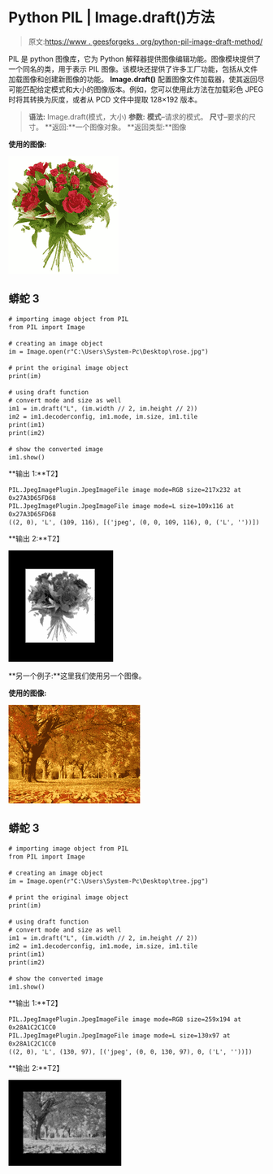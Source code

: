 # Python PIL | Image.draft()方法

> 原文:[https://www . geesforgeks . org/python-pil-image-draft-method/](https://www.geeksforgeeks.org/python-pil-image-draft-method/)

PIL 是 python 图像库，它为 Python 解释器提供图像编辑功能。图像模块提供了一个同名的类，用于表示 PIL 图像。该模块还提供了许多工厂功能，包括从文件加载图像和创建新图像的功能。
**Image.draft()** 配置图像文件加载器，使其返回尽可能匹配给定模式和大小的图像版本。例如，您可以使用此方法在加载彩色 JPEG 时将其转换为灰度，或者从 PCD 文件中提取 128×192 版本。

> **语法:** Image.draft(模式，大小)
> **参数:**
> **模式**–请求的模式。
> **尺寸**–要求的尺寸。
> **返回:**一个图像对象。
> **返回类型:**图像

**使用的图像:**

![](img/830a03c07a38a5d0da94ca5826ef56d7.png)

## 蟒蛇 3

```
# importing image object from PIL
from PIL import Image

# creating an image object
im = Image.open(r"C:\Users\System-Pc\Desktop\rose.jpg")

# print the original image object
print(im)

# using draft function
# convert mode and size as well
im1 = im.draft("L", (im.width // 2, im.height // 2))
im2 = im1.decoderconfig, im1.mode, im.size, im1.tile
print(im1)
print(im2)

# show the converted image
im1.show()
```

**输出 1:**T2】

```
PIL.JpegImagePlugin.JpegImageFile image mode=RGB size=217x232 at 0x27A3D65FD68
PIL.JpegImagePlugin.JpegImageFile image mode=L size=109x116 at 0x27A3D65FD68
((2, 0), 'L', (109, 116), [('jpeg', (0, 0, 109, 116), 0, ('L', ''))])
```

**输出 2:**T2】

![](img/f343a3b3aba3615389b75dc8a264ad5c.png)

**另一个例子:**这里我们使用另一个图像。

**使用的图像:**

![](img/9ff4a86da67742326a488dee04746276.png)

## 蟒蛇 3

```
# importing image object from PIL
from PIL import Image

# creating an image object
im = Image.open(r"C:\Users\System-Pc\Desktop\tree.jpg")

# print the original image object
print(im)

# using draft function
# convert mode and size as well
im1 = im.draft("L", (im.width // 2, im.height // 2))
im2 = im1.decoderconfig, im1.mode, im.size, im1.tile
print(im1)
print(im2)

# show the converted image
im1.show()
```

**输出 1:**T2】

```
PIL.JpegImagePlugin.JpegImageFile image mode=RGB size=259x194 at 0x28A1C2C1CC0
PIL.JpegImagePlugin.JpegImageFile image mode=L size=130x97 at 0x28A1C2C1CC0
((2, 0), 'L', (130, 97), [('jpeg', (0, 0, 130, 97), 0, ('L', ''))])
```

**输出 2:**T2】

![](img/0a7554f8b0671e61e1cfdb122cbc8990.png)